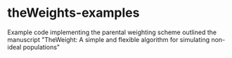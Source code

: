# theWeights-examples
Example code implementing the parental weighting scheme outlined the manuscript "TheWeight: A simple and flexible algorithm for simulating non-ideal populations"
